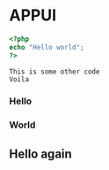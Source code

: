# APPUI


```php
<?php
echo "Hello world";
?>
```

    This is some other code
    Voila

### Hello

### World

## Hello again